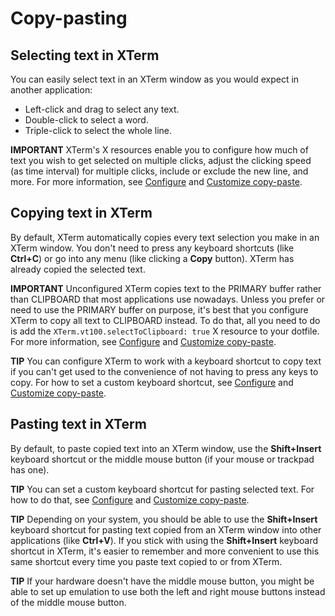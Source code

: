 # Copy-pasting

## Selecting text in XTerm

You can easily select text in an XTerm window as you would expect in another application:
* Left-click and drag to select any text.
* Double-click to select a word.
* Triple-click to select the whole line.

**IMPORTANT** XTerm's X resources enable you to configure how much of text you wish to get selected on multiple clicks, adjust the clicking speed (as time interval) for multiple clicks, include or exclude the new line, and more. For more information, see [Configure](configure.md) and [Customize copy-paste](customize-copy-paste.md).

## Copying text in XTerm

By default, XTerm automatically copies every text selection you make in an XTerm window. You don't need to press any keyboard shortcuts (like **Ctrl+C**) or go into any menu (like clicking a **Copy** button). XTerm has already copied the selected text.

**IMPORTANT** Unconfigured XTerm copies text to the PRIMARY buffer rather than CLIPBOARD that most applications use nowadays. Unless you prefer or need to use the PRIMARY buffer on purpose, it's best that you configure XTerm to copy all text to CLIPBOARD instead. To do that, all you need to do is add the `XTerm.vt100.selectToClipboard: true` X resource to your dotfile. For more information, see [Configure](configure.md) and [Customize copy-paste](customize-copy-paste.md).

**TIP** You can configure XTerm to work with a keyboard shortcut to copy text if you can't get used to the convenience of not having to press any keys to copy. For how to set a custom keyboard shortcut, see [Configure](configure.md) and [Customize copy-paste](customize-copy-paste.md).

## Pasting text in XTerm

By default, to paste copied text into an XTerm window, use the **Shift+Insert** keyboard shortcut or the middle mouse button (if your mouse or trackpad has one).

**TIP** You can set a custom keyboard shortcut for pasting selected text. For how to do that, see [Configure](configure.md) and [Customize copy-paste](customize-copy-paste.md).

**TIP** Depending on your system, you should be able to use the **Shift+Insert** keyboard shortcut for pasting text copied from an XTerm window into other applications (like **Ctrl+V**). If you stick with using the **Shift+Insert** keyboard shortcut in XTerm, it's easier to remember and more convenient to use this same shortcut every time you paste text copied to or from XTerm.

**TIP** If your hardware doesn't have the middle mouse button, you might be able to set up emulation to use both the left and right mouse buttons instead of the middle mouse button.
